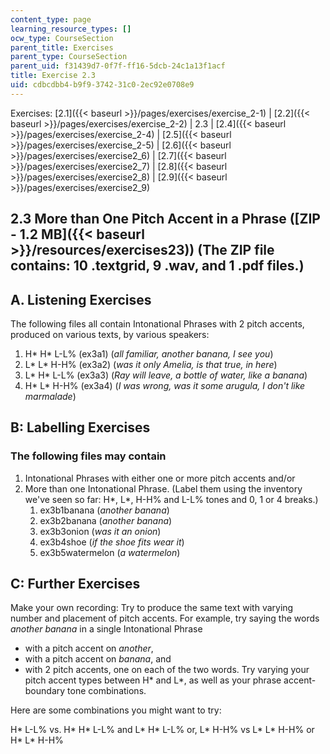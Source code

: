 ```yaml
---
content_type: page
learning_resource_types: []
ocw_type: CourseSection
parent_title: Exercises
parent_type: CourseSection
parent_uid: f31439d7-0f7f-ff16-5dcb-24c1a13f1acf
title: Exercise 2.3
uid: cdbcdbb4-b9f9-3742-31c0-2ec92e0708e9
---
```


Exercises: [2.1]({{< baseurl >}}/pages/exercises/exercise_2-1) | [2.2]({{< baseurl >}}/pages/exercises/exercise_2-2) | 2.3 | [2.4]({{< baseurl >}}/pages/exercises/exercise_2-4) | [2.5]({{< baseurl >}}/pages/exercises/exercise_2-5) | [2.6]({{< baseurl >}}/pages/exercises/exercise2_6) | [2.7]({{< baseurl >}}/pages/exercises/exercise2_7) | [2.8]({{< baseurl >}}/pages/exercises/exercise2_8) | [2.9]({{< baseurl >}}/pages/exercises/exercise2_9)

2.3 More than One Pitch Accent in a Phrase ([ZIP - 1.2 MB]({{< baseurl >}}/resources/exercises23)) (The ZIP file contains: 10 .textgrid, 9 .wav, and 1 .pdf files.)
-------------------------------------------------------------------------------------------------------------------------------------------------------------------

A. Listening Exercises
----------------------

The following files all contain Intonational Phrases with 2 pitch accents, produced on various texts, by various speakers:

1.  H\* H\* L-L% (ex3a1) (_all familiar, another banana, I see you_)
2.  L\* L\* H-H% (ex3a2) (_was it only Amelia, is that true, in here_)
3.  L\* H\* L-L% (ex3a3) (_Ray will leave, a bottle of water, like a banana_)
4.  H\* L\* H-H% (ex3a4) (_I was wrong, was it some arugula, I don't like marmalade_)

B: Labelling Exercises
----------------------

### The following files may contain

1.  Intonational Phrases with either one or more pitch accents and/or
2.  More than one Intonational Phrase. (Label them using the inventory we've seen so far: H\*, L\*, H-H% and L-L% tones and 0, 1 or 4 breaks.)
    1.  ex3b1banana (_another banana_)
    2.  ex3b2banana (_another banana_)
    3.  ex3b3onion (_was it an onion_)
    4.  ex3b4shoe (_if the shoe fits wear it_)
    5.  ex3b5watermelon (_a watermelon_)

C: Further Exercises
--------------------

Make your own recording: Try to produce the same text with varying number and placement of pitch accents. For example, try saying the words _another banana_ in a single Intonational Phrase

*   with a pitch accent on _another_,
*   with a pitch accent on _banana_, and
*   with 2 pitch accents, one on each of the two words. Try varying your pitch accent types between H\* and L\*, as well as your phrase accent-boundary tone combinations.

Here are some combinations you might want to try:

H\* L-L% vs. H\* H\* L-L% and L\* H\* L-L% or, L\* H-H% vs L\* L\* H-H% or H\* L\* H-H%